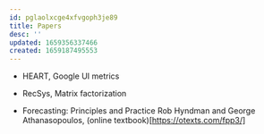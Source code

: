 ```yaml
---
id: pglaolxcge4xfvgoph3je89
title: Papers
desc: ''
updated: 1659356337466
created: 1659187495553
---
```


- HEART, Google UI metrics

- RecSys, Matrix factorization

- Forecasting: Principles and Practice Rob Hyndman and George Athanasopoulos, (online textbook)[https://otexts.com/fpp3/]
